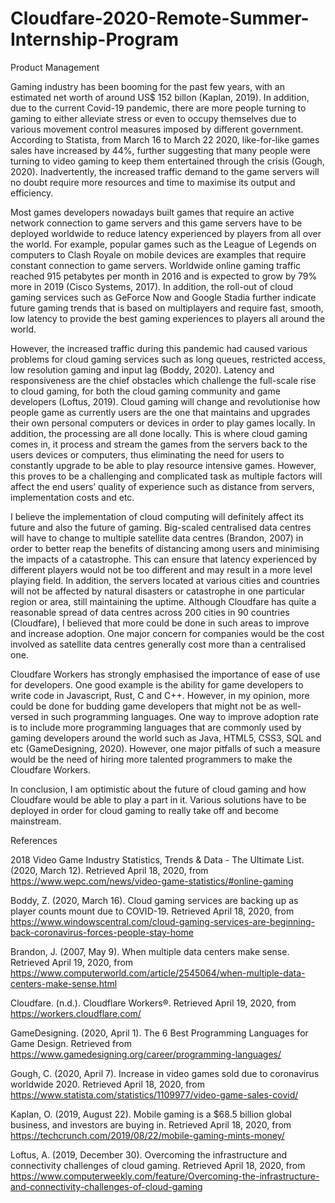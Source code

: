 # Cloudfare-2020-Remote-Summer-Internship-Program
Product Management

Gaming industry has been booming for the past few years, with an estimated net worth of around US$ 152 billon (Kaplan, 2019). In addition, due to the current Covid-19 pandemic, there are more people turning to gaming to either alleviate stress or even to occupy themselves due to various movement control measures imposed by different government. According to Statista, from March 16 to March 22 2020, like-for-like games sales have increased by 44%, further suggesting that many people were turning to video gaming to keep them entertained through the crisis (Gough, 2020). Inadvertently, the increased traffic demand to the game servers will no doubt require more resources and time to maximise its output and efficiency.

Most games developers nowadays built games that require an active network connection to game servers and this game servers have to be deployed worldwide to reduce latency experienced by players from all over the world. For example, popular games such as the League of Legends on computers to Clash Royale on mobile devices are examples that require constant connection to game servers. Worldwide online gaming traffic reached 915 petabytes per month in 2016 and is expected to grow by 79% more in 2019 (Cisco Systems, 2017). In addition, the roll-out of cloud gaming services such as GeForce Now and Google Stadia further indicate future gaming trends that is based on multiplayers and require fast, smooth, low latency to provide the best gaming experiences to players all around the world.

However, the increased traffic during this pandemic had caused various problems for cloud gaming services such as long queues, restricted access, low resolution gaming and input lag (Boddy, 2020). Latency and responsiveness are the chief obstacles which challenge the full-scale rise to cloud gaming, for both the cloud gaming community and game developers (Loftus, 2019). Cloud gaming will change and revolutionise how people game as currently users are the one that maintains and upgrades their own personal computers or devices in order to play games locally. In addition, the processing are all done locally. This is where cloud gaming comes in, it process and stream the games from the servers back to the users devices or computers, thus eliminating the need for users to constantly upgrade to be able to play resource intensive games. However, this proves to be a challenging and complicated task as multiple factors will affect the end users’ quality of experience such as distance from servers, implementation costs and etc. 

I believe the implementation of cloud computing will definitely affect its future and also the future of gaming. Big-scaled centralised data centres will have to change to multiple satellite data centres (Brandon, 2007) in order to better reap the benefits of distancing among users and minimising the impacts of a catastrophe. This can ensure that latency experienced by different players would not be too different and may result in a more level playing field. In addition, the servers located at various cities and countries will not be affected by natural disasters or catastrophe in one particular region or area, still maintaining the uptime. Although Cloudfare has quite a reasonable spread of data centres across 200 cities in 90 countries (Cloudfare), I believed that more could be done in such areas to improve and increase adoption. One major concern for companies would be the cost involved as satellite data centres generally cost more than a centralised one.

Cloudfare Workers has strongly emphasised the importance of ease of use for developers. One good example is the ability for game developers to write code in Javascript, Rust, C and C++. However, in my opinion, more could be done for budding game developers that might not be as well-versed in such programming languages. One way to improve adoption rate is to include more programming languages that are commonly used by gaming developers around the world such as Java, HTML5, CSS3, SQL and etc (GameDesigning, 2020). However, one major pitfalls of such a measure would be the need of hiring more talented programmers to make the Cloudfare Workers.

In conclusion, I am optimistic about the future of cloud gaming and how Cloudfare would be able to play a part in it. Various solutions have to be deployed in order for cloud gaming to really take off and become mainstream. 
 

References

2018 Video Game Industry Statistics, Trends & Data - The Ultimate List. (2020, March 12). Retrieved April 18, 2020, from https://www.wepc.com/news/video-game-statistics/#online-gaming

Boddy, Z. (2020, March 16). Cloud gaming services are backing up as player counts mount due to COVID-19. Retrieved April 18, 2020, from https://www.windowscentral.com/cloud-gaming-services-are-beginning-back-coronavirus-forces-people-stay-home

Brandon, J. (2007, May 9). When multiple data centers make sense. Retrieved April 19, 2020, from https://www.computerworld.com/article/2545064/when-multiple-data-centers-make-sense.html

Cloudfare. (n.d.). Cloudflare Workers®. Retrieved April 19, 2020, from https://workers.cloudflare.com/

GameDesigning. (2020, April 1). The 6 Best Programming Languages for Game Design. Retrieved from https://www.gamedesigning.org/career/programming-languages/

Gough, C. (2020, April 7). Increase in video games sold due to coronavirus worldwide 2020. Retrieved April 18, 2020, from https://www.statista.com/statistics/1109977/video-game-sales-covid/

Kaplan, O. (2019, August 22). Mobile gaming is a $68.5 billion global business, and investors are buying in. Retrieved April 18, 2020, from https://techcrunch.com/2019/08/22/mobile-gaming-mints-money/

Loftus, A. (2019, December 30). Overcoming the infrastructure and connectivity challenges of cloud gaming. Retrieved April 18, 2020, from https://www.computerweekly.com/feature/Overcoming-the-infrastructure-and-connectivity-challenges-of-cloud-gaming
